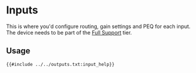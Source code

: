 # Inputs
This is where you'd configure routing, gain settings and PEQ for each input. The device needs to be part of the [Full Support](../devices.md) tier.


## Usage
```
{{#include ../../outputs.txt:input_help}}
```
